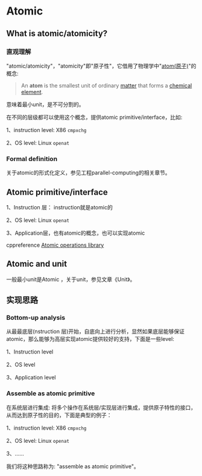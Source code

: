 # Atomic



## What is atomic/atomicity?

### 直观理解

"atomic/atomicity"，"atomicity"即"原子性"，它借用了物理学中"[atom(原子)](http://en.wiki.sxisa.org/wiki/Atom)"的概念: 

> An **atom** is the smallest unit of ordinary [matter](http://en.wiki.sxisa.org/wiki/Matter) that forms a [chemical element](http://en.wiki.sxisa.org/wiki/Chemical_element). 

意味着最小unit，是不可分割的。

在不同的层级都可以使用这个概念，提供atomic primitive/interface，比如:

1、instruction level: X86 `cmpxchg`

2、OS level: Linux `openat`

### Formal definition

关于atomic的形式化定义，参见工程parallel-computing的相关章节。

## Atomic primitive/interface

1、Instruction 层： instruction就是atomic的

2、OS level: Linux `openat`

3、Application层，也有atomic的概念，也可以实现atomic

cppreference [Atomic operations library](https://en.cppreference.com/w/cpp/atomic)



## Atomic and unit 

一般最小unit是Atomic ，关于unit，参见文章《Unit》。

## 实现思路

### Bottom-up analysis

从最最底层(nstruction 层)开始，自底向上进行分析，显然如果底层能够保证atomic，那么能够为高层实现atomic提供较好的支持，下面是一些level:  

1、Instruction level

2、OS level

3、Application  level

### Assemble as atomic primitive

在系统层进行集成: 将多个操作在系统层/实现层进行集成，提供原子特性的接口，从而达到原子性的目的，下面是典型的例子：

1、instruction level: X86 `cmpxchg`

2、OS level: Linux `openat`

3、......

我们将这种思路称为: "assemble as atomic primitive"。